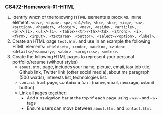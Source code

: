 ### CS472-Homework-01-HTML
1. Identify which of the following HTML elements is block vs. inline element: ```<div>, <span>, <p>, <h1/<6>, <hr>, <br>, <img>, <a>, <section>, <header>, <footer>, <nav>, <aside>, <article>, <ol>/<li>, <ul>/<li>, <table>/<tr>/<th>/<td>, <strong>, <i>, <form>, <input>, <textarea>, <button>, <select>/<option>, <label>```.
2. Create an HTML page `test.html` and use in an example the following HTML elements: ```<fieldset>, <code>, <audio>, <video>, <details>/<summary>, <abbr>, <progress>, <meter>```.
4. Create the following HTML pages to represent your personal portfolio/resume (without styles)
   * `about.html` page, includes your name, picture, email, last job title, Github link, Twitter link (other social media), about me paragraph (500 words), interests list, technologies list.
   * `contact.html` page, contains a form (name, email, message, submit button)
   * Link all pages together:
      * Add a navigation bar at the top of each page using `<nav>` and `<a>` tags.
      * Ensure users can move between `about.html` and `contact.html`.




